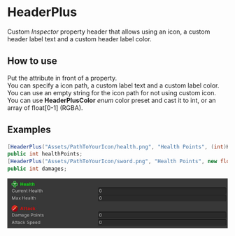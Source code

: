 # HeaderPlus
Custom *Inspector* property header that allows using an icon, a custom header label text and a custom header label color.

## How to use
Put the attribute in front of a property.<BR/>
You can specify a icon path, a custom label text and a custom label color.<BR/>
You can use an empty string for the icon path for not using custom icon.<BR/>
You can use **HeaderPlusColor** *enum* color preset and cast it to int, or an array of float[0-1] (RGBA).

## Examples
```cs
[HeaderPlus("Assets/PathToYourIcon/health.png", "Health Points", (int)HeaderPlusColor.green))]
public int healthPoints;
[HeaderPlus("Assets/PathToYourIcon/sword.png", "Health Points", new float[] { 1f, 0f, 0f, 1f }))]
public int damages;
```
![](img/HeaderPlusAttributeInspectorPreview.jpg)
